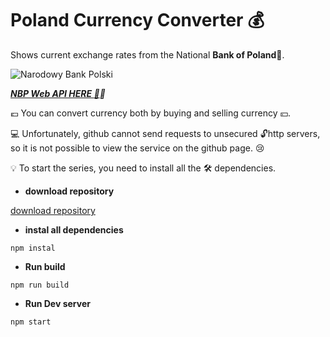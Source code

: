 # Poland Currency Converter :moneybag:
Shows current exchange rates from the National **Bank of Poland**:bank:.

![Narodowy Bank Polski](https://www.nbp.pl/graph/logo/logo-nbp-w3.jpg)

***[NBP Web API HERE :muscle:](http://api.nbp.pl/):bank:***

:euro: You can convert currency both by buying and selling currency :yen:.

:computer: Unfortunately, github cannot send requests to unsecured :unlock:http servers, so it is not possible to view the service on the github page. :cry:

:bulb: To start the series, you need to install all the :hammer_and_wrench: dependencies.

* **download repository**

[download repository](./img__for-readme--1.png)

* **instal all dependencies**

```
npm instal
```

* **Run build**

```
npm run build
```

* **Run Dev server**

```
npm start
```
